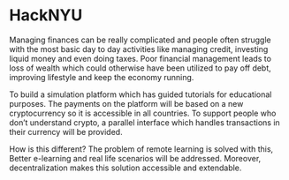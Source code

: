 # HackNYU
Managing finances can be really complicated and people often struggle with the most basic day to day activities like managing credit,
investing liquid money and even doing taxes. Poor financial management leads to loss of wealth
which could otherwise have been utilized to pay off debt, improving lifestyle and keep the economy running.

To build a simulation platform which has guided tutorials for educational purposes. 
The payments on the platform will be based on a new cryptocurrency so it is accessible in all countries.
To support people who don’t understand crypto, a parallel interface which handles transactions in their currency will be provided.

How is this different? 
The problem of remote learning is solved with this, Better e-learning and real life scenarios will be addressed. 
Moreover, decentralization makes this solution accessible and extendable.

